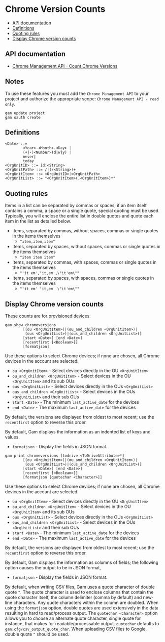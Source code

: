# Chrome Version Counts
- [API documentation](#api-documentation)
- [Definitions](#definitions)
- [Quoting rules](#quoting-rules)
- [Display Chrome version counts](#display-chrome-version-counts)

## API documentation
* [Chrome Management API - Count Chrome Versions](https://developers.google.com/chrome/management/reference/rest/v1/customers.reports/countChromeVersions)

## Notes
To use these features you must add the `Chrome Management API` to your project and authorize
the appropriate scope: `Chrome Management API - read only`.
```
gam update project
gam oauth create
```

## Definitions
```
<Date> ::=
        <Year>-<Month>-<Day> |
        (+|-)<Number>(d|w|y) |
        never|
        today
<OrgUnitID> ::= id:<String>
<OrgUnitPath> ::= /|(/<String>)+
<OrgUnitItem> ::= <OrgUnitID>|<OrgUnitPath>
<OrgUnitList> ::= "<OrgUnitItem>(,<OrgUnitItem>)*"
```
## Quoting rules
Items in a list can be separated by commas or spaces; if an item itself contains a comma, a space or a single quote, special quoting must be used.
Typically, you will enclose the entire list in double quotes and quote each item in the list as detailed below.

- Items, separated by commas, without spaces, commas or single quotes in the items themselves
   * ```"item,item,item"```
- Items, separated by spaces, without spaces, commas or single quotes in the items themselves
   * ```"item item item"```
- Items, separated by commas, with spaces, commas or single quotes in the items themselves
   * ```"'it em','it,em',\"it'em\""```
- Items, separated by spaces, with spaces, commas or single quotes in the items themselves
   * ```"'it em' 'it,em' \"it'em\""```

## Display Chrome version counts
These counts are for provisioned devices.
```
gam show chromeversions
        [(ou <OrgUnitItem>)|(ou_and_children <OrgUnitItem>)|
         (ous <OrgUnitList>)|(ous_and_children <OrgUnitList>)]
        [start <Date>] [end <Date>]
        [recentfirst [<Boolean>]]
        [formatjson]
```
Use these options to select Chrome devices; if none are chosen, all Chrome devices in the account are selected.

- `ou <OrgUnitItem>` - Select devices directly in the OU `<OrgUnitItem>`
- `ou_and_children <OrgUnitItem>` - Select devices in the OU `<OrgUnitItem>` and its sub OUs
- `ous <OrgUnitList>` - Select devices directly in the OUs `<OrgUnitList>`
- `ous_and_children <OrgUnitList>` - Select devices in the OUs `<OrgUnitList>` and their sub OUs
- `start <Date>` - The minimum `last_active_date` for the devices
- `end <Date>` - The maximum `last_active_date` for the devices

By default, the versions are displayed from oldest to most recent; use the `recentfirst` option to reverse this order.

By default, Gam displays the information as an indented list of keys and values.
* `formatjson` - Display the fields in JSON format.

```
gam print chromeversions [todrive <ToDriveAttribute>*]
        [(ou <OrgUnitItem>)|(ou_and_children <OrgUnitItem>)|
         (ous <OrgUnitList>)|(ous_and_children <OrgUnitList>)]
        [start <Date>] [end <Date>]
        [recentfirst [<Boolean>]]
        [formatjson [quotechar <Character>]]
```
Use these options to select Chrome devices; if none are chosen, all Chrome devices in the account are selected.

- `ou <OrgUnitItem>` - Select devices directly in the OU `<OrgUnitItem>`
- `ou_and_children <OrgUnitItem>` - Select devices in the OU `<OrgUnitItem>` and its sub OUs
- `ous <OrgUnitList>` - Select devices directly in the OUs `<OrgUnitList>`
- `ous_and_children <OrgUnitList>` - Select devices in the OUs `<OrgUnitList>` and their sub OUs
- `start <Date>` - The minimum `last_active_date` for the devices
- `end <Date>` - The maximum `last_active_date` for the devices

By default, the versions are displayed from oldest to most recent; use the `recentfirst` option to reverse this order.

By default, Gam displays the information as columns of fields; the following option causes the output to be in JSON format,
* `formatjson` - Display the fields in JSON format.

By default, when writing CSV files, Gam uses a quote character of double quote `"`. The quote character is used to enclose columns that contain
the quote character itself, the column delimiter (comma by default) and new-line characters. Any quote characters within the column are doubled.
When using the `formatjson` option, double quotes are used extensively in the data resulting in hard to read/process output.
The `quotechar <Character>` option allows you to choose an alternate quote character, single quote for instance, that makes for readable/processable output.
`quotechar` defaults to `gam.cfg/csv_output_quote_char`. When uploading CSV files to Google, double quote `"` should be used.
